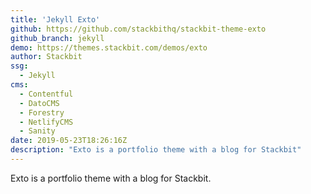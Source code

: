 ```yaml
---
title: 'Jekyll Exto'
github: https://github.com/stackbithq/stackbit-theme-exto
github_branch: jekyll
demo: https://themes.stackbit.com/demos/exto
author: Stackbit
ssg:
  - Jekyll
cms:
  - Contentful
  - DatoCMS
  - Forestry
  - NetlifyCMS
  - Sanity
date: 2019-05-23T18:26:16Z
description: "Exto is a portfolio theme with a blog for Stackbit"
---
```


Exto is a portfolio theme with a blog for Stackbit.